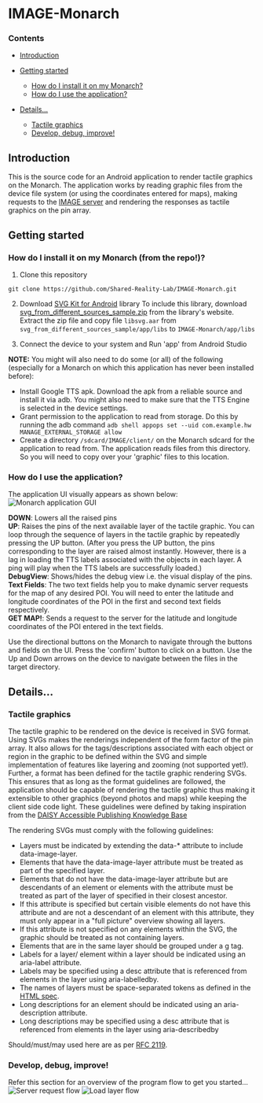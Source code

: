 # IMAGE-Monarch
### Contents
- [Introduction](#introduction)

- [Getting started](#getting-started)
  - [How do I install it on my Monarch?](how-do-i-install-it-on-my-monarch-from-the-repo)
  - [How do I use the application?](how-do-i-use-the-application)

- [Details...](#details)
  - [Tactile graphics](#tactile-graphics)
  - [Develop, debug, improve!](#develop-debug-improve)


## Introduction
This is the source code for an Android application to render tactile graphics on the Monarch. The application works by reading graphic files from the device file system (or using the coordinates entered for maps), making requests to the [IMAGE server](https://github.com/Shared-Reality-Lab/IMAGE-server) and rendering the responses as tactile graphics on the pin array.

## Getting started
### How do I install it on my Monarch (from the repo!)?
1. Clone this repository
```
git clone https://github.com/Shared-Reality-Lab/IMAGE-Monarch.git
```
2. Download [SVG Kit for Android](https://scand.com/products/svgkit-android/) library
To include this library, download [svg_from_different_sources_sample.zip](https://scand.com/download/products/SVGkitAndroid/svg_from_different_sources_sample.zip) from the library's website.
Extract the zip file and copy file `libsvg.aar` from `svg_from_different_sources_sample/app/libs` to `IMAGE-Monarch/app/libs`

3. Connect the device to your system and Run 'app' from Android Studio

**NOTE:**
You might will also need to do some (or all) of the following (especially for a Monarch on which this application has never been installed before):
- Install Google TTS apk. Download the apk from a reliable source and install it via adb. You might also need to make sure that the TTS Engine is selected in the device settings.
- Grant permission to the application to read from storage. Do this by running the adb command `adb shell appops set --uid com.example.hw MANAGE_EXTERNAL_STORAGE allow`
- Create a directory `/sdcard/IMAGE/client/` on the Monarch sdcard for the application to read from. The application reads files from this directory. So you will need to copy over your 'graphic' files to this location.

### How do I use the application?
The application UI visually appears as shown below:
![Monarch application GUI](https://github.com/Shared-Reality-Lab/IMAGE-Monarch/assets/53469681/c3b4327e-e1f8-404a-9470-79b48ff87476)

**DOWN**: Lowers all the raised pins \
**UP**: Raises the pins of the next available layer of the tactile graphic. You can loop through the sequence of layers in the tactile graphic by repeatedly pressing the UP button. (After you press the UP button, the pins corresponding to the layer are raised almost instantly. However, there is a lag in loading the TTS labels associated with the objects in each layer. A ping will play when the TTS labels are successfully loaded.) \
**DebugView**: Shows/hides the debug view i.e. the visual display of the pins. \
**Text Fields**: The two text fields help you to make dynamic server requests for the map of any desired POI. You will need to enter the latitude and longitude coordinates of the POI in the first and second text fields respectively. \
**GET MAP!**: Sends a request to the server for the latitude and longitude coordinates of the POI entered in the text fields. 

Use the directional buttons on the Monarch to navigate through the buttons and fields on the UI. Press the 'confirm' button to click on a button.
Use the Up and Down arrows on the device to navigate between the files in the target directory.

## Details...
### Tactile graphics
The tactile graphic to be rendered on the device is received in SVG format. Using SVGs makes the renderings independent of the form factor of the pin array. It also allows for the tags/descriptions associated with each object or region in the graphic to be defined within the SVG and simple implementation of features like layering and zooming (not supported yet!).
Further, a format has been defined for the tactile graphic rendering SVGs. This ensures that as long as the format guidelines are followed, the application should be capable of rendering the tactile graphic thus making it extensible to other graphics (beyond photos and maps) while keeping the client side code light. These guidelines were defined by taking inspiration from the [DAISY Accessible Publishing Knowledge Base](http://kb.daisy.org/publishing/docs/html/svg.html)

The rendering SVGs must comply with the following guidelines:
- Layers must be indicated by extending the data-* attribute to include data-image-layer.
- Elements that have the data-image-layer attribute must be treated as part of the specified layer.
- Elements that do not have the data-image-layer attribute but are descendants of an element or elements with the attribute must be treated as part of the layer of specified in their closest ancestor.
- If this attribute is specified but certain visible elements do not have this attribute and are not a descendant of an element with this attribute, they must only appear in a "full picture" overview showing all layers.
- If this attribute is not specified on any elements within the SVG, the graphic should be treated as not containing layers.
- Elements that are in the same layer should be grouped under a g tag.
- Labels for a layer/ element within a layer should be indicated using an aria-label attribute.
- Labels may be specified using a desc attribute that is referenced from elements in the layer using aria-labelledby.
- The names of layers must be space-separated tokens as defined in the [HTML spec](https://html.spec.whatwg.org/multipage/common-microsyntaxes.html#set-of-space-separated-tokens).
- Long descriptions for an element should be indicated using an aria-description attribute.
- Long descriptions may be specified using a desc attribute that is referenced from elements in the layer using aria-describedby

Should/must/may used here are as per [RFC 2119](https://www.rfc-editor.org/rfc/rfc2119).

### Develop, debug, improve!
Refer this section for an overview of the program flow to get you started... 
![Server request flow](https://github.com/Shared-Reality-Lab/IMAGE-Monarch/assets/53469681/e1b88a4c-22af-4e60-b1d6-1108a334a11e)
![Load layer flow](https://github.com/Shared-Reality-Lab/IMAGE-Monarch/assets/53469681/8c62d103-1f3a-4f43-a6a6-1606a82e06e4)

